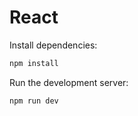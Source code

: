 # React

Install dependencies:

```bash
npm install
```

Run the development server:

```bash
npm run dev
```

